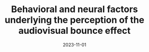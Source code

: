 ---
title: "Behavioral and neural factors underlying the perception of the audiovisual bounce effect"
project_id: 
date: 2023-11-01
conference_id: "SFN_2023"
presenters:
   - isabel_gephart
   - tyler_morgan
   - javier_gonzalez-castillo
   - daniel_handwerker
   - peter_bandettini
summary: "<ul>
	<li>
	<p>Auditory and visual information interact in the brain.</p>
	</li>
	<li>
	<p>The Audiovisual Bounce Effect (ABE) [1,2,3] is an illusion in which auditory  stimulation affects visual perception.</p>

	<ul>
		<li>
		<p>Two circles move towards each other on a computer screen and meet in the middle. If a sound is played when the circles meet, the viewer is more likely to perceive them as bouncing, as opposed to streaming past each other.</p>
		</li>
		<li>
		<p>We lack a full description of the perceptual and neuronal factors modulating the ABE.</p>
		</li>
	</ul>
	</li>
	<li>
	<p>We performed a behavioral experiment to better understand stimulus factors that modulate the ABE, as well as the impact of previous trial outcomes on perception.</p>
	</li>
	<li>
	<p>We conducted an fMRI study to:</p>

	<ul>
		<li>
		<p>Localize multisensory integration involved in ABE [5,6] , specifically to guide future high resolution studies.</p>
		</li>
		<li>
		<p>Understand individual differences in behavioral factors and neural correlates modulating the ABE.</p>
		</li>
	</ul>
	</li>
</ul>
"
file: /assets/presentations/IGephart_SFN_FINAL.pdf
filename: IGephart_SFN_FINAL.pdf
layout: presentation
---